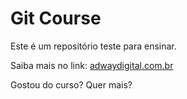 # Git Course

Este é um repositório teste para ensinar.

Saiba mais no link: [adwaydigital.com.br](http://www.adwaydigital.com.br)


Gostou do curso? Quer mais?

